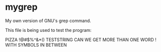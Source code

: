 # mygrep
My own version of GNU's grep command.

This file is being used to test the program:

PIZZA 
!@#$%^&*()
TESTSTRING CAN WE GET MORE THAN ONE WORD ! WITH SYMBOLS IN BETWEEN